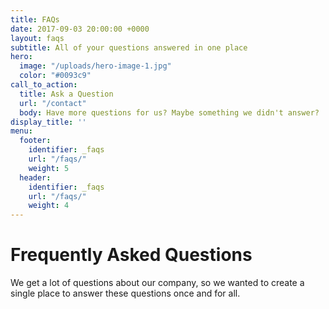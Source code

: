 ```yaml
---
title: FAQs
date: 2017-09-03 20:00:00 +0000
layout: faqs
subtitle: All of your questions answered in one place
hero:
  image: "/uploads/hero-image-1.jpg"
  color: "#0093c9"
call_to_action:
  title: Ask a Question
  url: "/contact"
  body: Have more questions for us? Maybe something we didn't answer?
display_title: ''
menu:
  footer:
    identifier: _faqs
    url: "/faqs/"
    weight: 5
  header:
    identifier: _faqs
    url: "/faqs/"
    weight: 4
---
```


# Frequently Asked Questions

We get a lot of questions about our company, so we wanted to create a single place to answer these questions once and for all.
